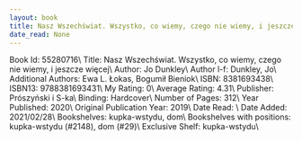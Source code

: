 ```yaml
---
layout: book
title: Nasz Wszechświat. Wszystko, co wiemy, czego nie wiemy, i jeszcze więcej
date_read: None
---
```


Book Id: 55280716\ 
Title: Nasz Wszechświat. Wszystko, co wiemy, czego nie wiemy, i jeszcze więcej\ 
Author: Jo Dunkley\ 
Author l-f: Dunkley, Jo\ 
Additional Authors: Ewa L. Łokas, Bogumił Bieniok\ 
ISBN: 8381693438\ 
ISBN13: 9788381693431\ 
My Rating: 0\ 
Average Rating: 4.31\ 
Publisher: Prószyński i S-ka\ 
Binding: Hardcover\ 
Number of Pages: 312\ 
Year Published: 2020\ 
Original Publication Year: 2019\ 
Date Read: \ 
Date Added: 2021/02/28\ 
Bookshelves: kupka-wstydu, dom\ 
Bookshelves with positions: kupka-wstydu (#2148), dom (#29)\ 
Exclusive Shelf: kupka-wstydu\ 

